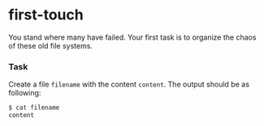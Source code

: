 # first-touch

<p data-story-username="amirhan">You stand where many have failed. Your first task is to organize the chaos of these old file systems.</p>

### Task

Create a file `filename` with the content `content`. The output should be as following:

```sh
$ cat filename
content
```
